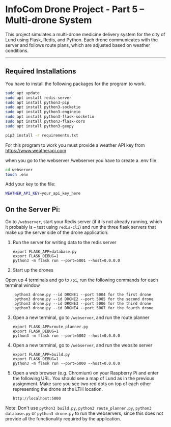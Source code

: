 # InfoCom Drone Project - Part 5 – Multi-drone System

This project simulates a multi-drone medicine delivery system for the city of Lund using Flask, Redis, and Python. Each drone communicates with the server and follows route plans, which are adjusted based on weather conditions.

---

## Required Installations

You have to install the following packages for the program to work. 


```bash
sudo apt update
sudo apt install redis-server
sudo apt install python3-pip
sudo apt install python3-socketio
sudo apt install python3-engineio
sudo apt install python3-flask-socketio
sudo apt install python3-flask-cors
sudo apt install python3-geopy

pip3 install -r requirements.txt
```
For this program to work you must provide a weather API key from https://www.weatherapi.com

when you go to the webserver /webserver you have to create a .env file
```bash
cd webserver
touch .env
```
Add your key to the file:
```bash
WEATHER_API_KEY=your_api_key_here
```

## On the Server Pi:
Go to `/webserver`, start your Redis server (if it is not already running, which it probably is – test using `redis-cli`) and run the three flask servers that make up the server side of the drone application:

1. Run the server for writing data to the redis server
    ```
    export FLASK_APP=database.py
    export FLASK_DEBUG=1
    python3 -m flask run --port=5001 --host=0.0.0.0
    ```

2. Start up the drones

Open up 4 terminals and go to `/pi`, run the following commands for each terminal window
```
    python3 drone.py --id DRONE1 --port 5004 for the first drone 
    python3 drone.py --id DRONE2 --port 5005 for the second drone
    python3 drone.py --id DRONE3 --port 5006 for the third drone 
    python3 drone.py --id DRONE4 --port 5007 for the fourth drone 
```
3. Open a new terminal, go to `/webserver`, and run the route planner
    ```
    export FLASK_APP=route_planner.py
    export FLASK_DEBUG=1
    python3 -m flask run --port=5002 --host=0.0.0.0
    ```

4. Open a new terminal, go to `/webserver`,  and run the website server
    ```
    export FLASK_APP=build.py
    export FLASK_DEBUG=1
    python3 -m flask run --port=5000 --host=0.0.0.0    
    ```

5.  Open a web browser (e.g. Chromium) on your Raspberry Pi and enter the following URL. You should see a map of Lund as in the previous assignment. Make sure you see two red dots on top of each other representing the drone at the LTH location.

    ```
    http://localhost:5000
    ```

Note: Don't use `python3 build.py`, `python3 route_planner.py`, `python3 database.py` or `python3 drone.py` to run the webservers, since this does not provide all the functionality required by the application.

